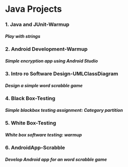 # Java Projects

### 1. Java and JUnit-Warmup
##### Play with strings

### 2. Android Development-Warmup
##### Simple encryption app using Android Studio

### 3. Intro ro Software Design-UMLClassDiagram
##### Design a simple word scrabble game

### 4. Black Box-Testing
##### Simple blackbox testing assignment: Category partition

### 5. White Box-Testing
##### White box software testing: warmup

### 6. AndroidApp-Scrabble
##### Develop Android app for an word scrabble game



